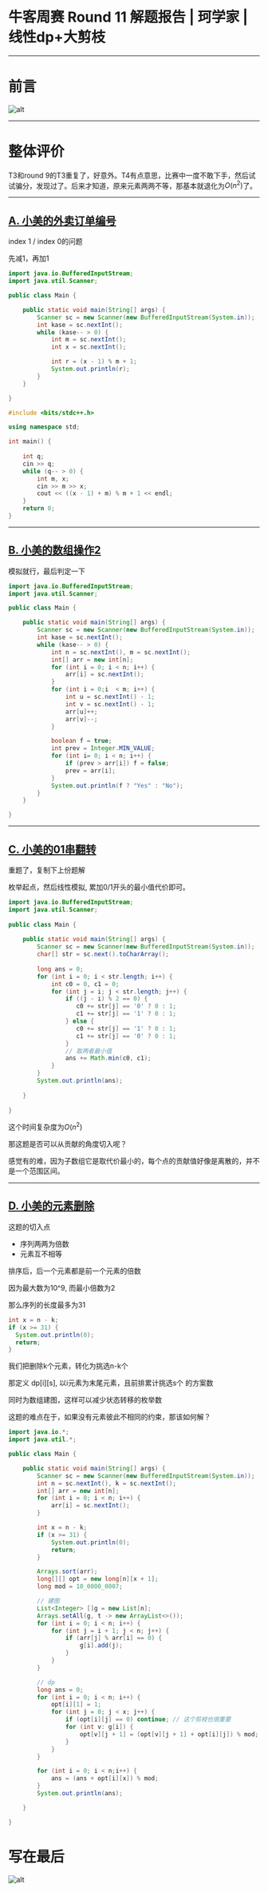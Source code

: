 # 牛客周赛 Round 11 解题报告 | 珂学家 | 线性dp+大剪枝


---
# 前言

![alt](https://uploadfiles.nowcoder.com/compress/mw1000/images/20230910/446702330_1694352740436/D2B5CA33BD970F64A6301FA75AE2EB22)

---

# 整体评价

T3和round 9的T3重复了，好意外。T4有点意思，比赛中一度不敢下手，然后试试骗分，发现过了。后来才知道，原来元素两两不等，那基本就退化为$O(n^2)$了。

---
## [A. 小美的外卖订单编号](https://ac.nowcoder.com/acm/contest/64593/A)

index 1 / index 0的问题

先减1，再加1

```java []
import java.io.BufferedInputStream;
import java.util.Scanner;

public class Main {

    public static void main(String[] args) {
        Scanner sc = new Scanner(new BufferedInputStream(System.in));
        int kase = sc.nextInt();
        while (kase-- > 0) {
            int m = sc.nextInt();
            int x = sc.nextInt();

            int r = (x - 1) % m + 1;
            System.out.println(r);
        }
    }

}

```
```c++ []
#include <bits/stdc++.h>

using namespace std;

int main() {
    
    int q;
    cin >> q;
    while (q-- > 0) {
        int m, x;
        cin >> m >> x;
        cout << ((x - 1) + m) % m + 1 << endl;
    }
    return 0;
}
```


---

## [B. 小美的数组操作2](https://ac.nowcoder.com/acm/contest/64593/B)

模拟就行，最后判定一下

```java
import java.io.BufferedInputStream;
import java.util.Scanner;

public class Main {

    public static void main(String[] args) {
        Scanner sc = new Scanner(new BufferedInputStream(System.in));
        int kase = sc.nextInt();
        while (kase-- > 0) {
            int n = sc.nextInt(), m = sc.nextInt();
            int[] arr = new int[n];
            for (int i = 0; i < n; i++) {
                arr[i] = sc.nextInt();
            }
            for (int i = 0;i  < m; i++) {
                int u = sc.nextInt() - 1;
                int v = sc.nextInt() - 1;
                arr[u]++;
                arr[v]--;
            }

            boolean f = true;
            int prev = Integer.MIN_VALUE;
            for (int i= 0; i < n; i++) {
                if (prev > arr[i]) f = false;
                prev = arr[i];
            }
            System.out.println(f ? "Yes" : "No");
        }
    }

}
```


---
## [C. 小美的01串翻转](https://ac.nowcoder.com/acm/contest/64593/C)

重题了，复制下上份题解

枚举起点，然后线性模拟, 累加0/1开头的最小值代价即可。

```java
import java.io.BufferedInputStream;
import java.util.Scanner;
 
public class Main {
 
    public static void main(String[] args) {
        Scanner sc = new Scanner(new BufferedInputStream(System.in));
        char[] str = sc.next().toCharArray();
         
        long ans = 0;
        for (int i = 0; i < str.length; i++) {
            int c0 = 0, c1 = 0;
            for (int j = i; j < str.length; j++) {
                if ((j - i) % 2 == 0) {
                   c0 += str[j] == '0' ? 0 : 1;
                   c1 += str[j] == '1' ? 0 : 1;
                } else {
                   c0 += str[j] == '1' ? 0 : 1;
                   c1 += str[j] == '0' ? 0 : 1;
                }
                // 取两者最小值
                ans += Math.min(c0, c1);
            }
        }
        System.out.println(ans);
 
    }
 
}
```
这个时间复杂度为$O(n^2)$

那这题是否可以从贡献的角度切入呢？

感觉有的难，因为子数组它是取代价最小的，每个点的贡献值好像是离散的，并不是一个范围区间。



---
## [D. 小美的元素删除](https://ac.nowcoder.com/acm/contest/64593/D)

这题的切入点

- 序列两两为倍数
- 元素互不相等

排序后，后一个元素都是前一个元素的倍数

因为最大数为10^9, 而最小倍数为2

那么序列的长度最多为31

```java
int x = n - k;
if (x >= 31) {
  System.out.println(0);
  return;
}
```
我们把删除k个元素，转化为挑选n-k个

那定义 dp[i][s], 以i元素为末尾元素，且前排累计挑选s个 的方案数

同时为数组建图，这样可以减少状态转移的枚举数

这题的难点在于，如果没有元素彼此不相同的约束，那该如何解？

```java
import java.io.*;
import java.util.*;

public class Main {

    public static void main(String[] args) {
        Scanner sc = new Scanner(new BufferedInputStream(System.in));
        int n = sc.nextInt(), k = sc.nextInt();
        int[] arr = new int[n];
        for (int i = 0; i < n; i++) {
            arr[i] = sc.nextInt();
        }

        int x = n - k;
        if (x >= 31) {
            System.out.println(0);
            return;
        }

        Arrays.sort(arr);
        long[][] opt = new long[n][x + 1];
        long mod = 10_0000_0007;

        // 建图
        List<Integer> []g = new List[n];
        Arrays.setAll(g, t -> new ArrayList<>());
        for (int i = 0; i < n; i++) {
            for (int j = i + 1; j < n; j++) {
                if (arr[j] % arr[i] == 0) {
                    g[i].add(j);
                }
            }
        }

        // dp
        long ans = 0;
        for (int i = 0; i < n; i++) {
            opt[i][1] = 1;
            for (int j = 0; j < x; j++) {
                if (opt[i][j] == 0) continue; // 这个剪枝也很重要
                for (int v: g[i]) {
                    opt[v][j + 1] = (opt[v][j + 1] + opt[i][j]) % mod;
                }
            }
        }

        for (int i = 0; i < n;i++) {
            ans = (ans + opt[i][x]) % mod;
        }
        System.out.println(ans);

    }

}
```

# 写在最后

![alt](https://uploadfiles.nowcoder.com/images/20230910/446702330_1694352764611/D2B5CA33BD970F64A6301FA75AE2EB22)






